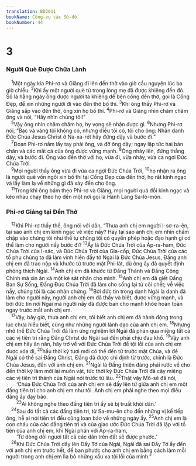 ```yaml
---
translation: BD2011
bookName: Công-vụ các Sứ-đồ 
bookNumber: 44
---
```


<div class="title"><h1>3</h1><h3>Người Què Ðược Chữa Lành</h3></div>
<span class="verse cong_3_1"> <sup>1</sup>Một ngày kia Phi-rơ và Giăng đi lên đền thờ vào giờ cầu nguyện lúc ba giờ chiều. </span>
<span class="verse cong_3_2"><sup>2</sup>Khi ấy một người què từ trong lòng mẹ đã được khiêng đến đó. Số là hằng ngày ông được người ta khiêng để bên cổng đền thờ, gọi là Cổng Ðẹp, để xin những người đi vào đền thờ bố thí. </span>
<span class="verse cong_3_3"><sup>3</sup>Khi ông thấy Phi-rơ và Giăng sắp vào đền thờ, ông xin họ bố thí. </span>
<span class="verse cong_3_4"><sup>4</sup>Phi-rơ và Giăng nhìn chăm chăm ông và nói, “Hãy nhìn chúng tôi!”<br/></span>
<span class="verse cong_3_5"> <sup>5</sup>Vậy ông nhìn chăm chăm họ, hy vọng sẽ nhận được gì. </span>
<span class="verse cong_3_6"><sup>6</sup>Nhưng Phi-rơ nói, “Bạc và vàng tôi không có, nhưng điều tôi có, tôi cho ông: Nhân danh Ðức Chúa Jesus Christ ở Na-xa-rét hãy đứng dậy và bước đi.”<br/></span>
<span class="verse cong_3_7"> <sup>7</sup>Ðoạn Phi-rơ nắm lấy tay phải ông, và đỡ ông dậy; ngay lập tức hai bàn chân và các mắt cá của ông được vững mạnh. </span>
<span class="verse cong_3_8"><sup>8</sup>Ông nhảy lên, đứng thẳng dậy, và bước đi. Ông vào đền thờ với họ, vừa đi, vừa nhảy, vừa ca ngợi Ðức Chúa Trời.<br/></span>
<span class="verse cong_3_9"> <sup>9</sup>Mọi người thấy ông vừa đi vừa ca ngợi Ðức Chúa Trời, </span>
<span class="verse cong_3_10"><sup>10</sup>họ nhận ra ông là người què vốn ngồi xin bố thí tại Cổng Ðẹp của đền thờ, họ rất kinh ngạc và lấy làm lạ về những gì đã xảy đến cho ông.<br/></span>
<span class="verse cong_3_11"> <sup>11</sup>Trong khi ông bám theo Phi-rơ và Giăng, mọi người quá đỗi kinh ngạc và kéo nhau chạy theo họ đến một nơi gọi là Hành Lang Sa-lô-môn. <br/></span>
<div class="title"><h3>Phi-rơ Giảng tại Ðền Thờ</h3></div>
<span class="verse cong_3_12"> <sup>12</sup>Khi Phi-rơ thấy thế, ông nói với dân, “Thưa anh chị em người I-sơ-ra-ên, tại sao anh chị em kinh ngạc về việc nầy? Hay tại sao anh chị em nhìn chầm chập vào chúng tôi như thể tự chúng tôi có quyền phép hoặc đạo hạnh gì có thể làm cho người nầy bước đi? </span>
<span class="verse cong_3_13"><sup>13</sup>Ấy là Ðức Chúa Trời của Áp-ra-ham, Ðức Chúa Trời của I-sác, và Ðức Chúa Trời của Gia-cốp, Ðức Chúa Trời của các tổ phụ chúng ta đã làm vinh hiển đầy tớ Ngài là Ðức Chúa Jesus, Ðấng anh chị em đã trao nộp và khước từ trước mặt Phi-lát, dù ông ấy đã quyết định phóng thích Ngài. </span>
<span class="verse cong_3_14"><sup>14</sup>Anh chị em đã khước từ Ðấng Thánh và Ðấng Công Chính mà xin ân xá một kẻ sát nhân cho mình. </span>
<span class="verse cong_3_15"><sup>15</sup>Anh chị em đã giết Ðấng Ban Sự Sống, Ðấng Ðức Chúa Trời đã làm cho sống lại từ cõi chết; về việc nầy, chúng tôi là các nhân chứng. </span>
<span class="verse cong_3_16"><sup>16</sup>Bởi đức tin trong danh Ngài là danh đã làm cho người nầy, người anh chị em đã thấy và biết, được vững mạnh, và bởi đức tin nơi Ngài mà người nầy đã được ban cho mạnh khỏe hoàn toàn ngay trước mắt anh chị em.<br/></span>
<span class="verse cong_3_17"> <sup>17</sup>Vậy, bây giờ, thưa anh chị em, tôi biết anh chị em đã hành động trong lúc chưa hiểu biết, cũng như những người lãnh đạo của anh chị em. </span>
<span class="verse cong_3_18"><sup>18</sup>Nhưng nhờ thế Ðức Chúa Trời đã làm ứng nghiệm lời Ngài đã phán qua miệng tất cả các vị tiên tri rằng Ðấng Christ do Ngài sai đến phải chịu đau khổ. </span>
<span class="verse cong_3_19"><sup>19</sup>Vậy anh chị em hãy ăn năn, hãy trở về với Ðức Chúa Trời để tội lỗi của anh chị em được xóa đi, </span>
<span class="verse cong_3_20"><sup>20</sup>hầu thời kỳ tươi mới có thể đến từ trước mặt Chúa, và để Ngài có thể sai Ðấng Christ, Ðấng đã được chỉ định từ trước, chính là Ðức Chúa Jesus, đến với anh chị em. </span>
<span class="verse cong_3_21"><sup>21</sup>Ngài là Ðấng thiên đàng phải rước về cho đến thời kỳ làm mới lại muôn vật, tức thời kỳ Ðức Chúa Trời đã cậy miệng các vị tiên tri thánh của Ngài nói trước từ lâu. </span>
<span class="verse cong_3_22"><sup>22</sup>Thật vậy Mô-sê đã nói,<br/>  ‘Chúa Ðức Chúa Trời của anh chị em sẽ dấy lên từ giữa anh chị em một đấng tiên tri cho anh chị em như tôi. Anh chị em phải nghe theo mọi điều đấng ấy dạy bảo. <br/></span>
<span class="verse cong_3_23">  <sup>23</sup>Ai không nghe theo đấng tiên tri ấy sẽ bị truất khỏi dân.’ <br/></span>
<span class="verse cong_3_24"> <sup>24</sup>Sau đó tất cả các đấng tiên tri, từ Sa-mu-ên cho đến những vị kế tiếp ông, hễ ai nói tiên tri đều cũng loan báo về những ngày ấy. </span>
<span class="verse cong_3_25"><sup>25</sup>Anh chị em là con cháu của các đấng tiên tri và của giao ước Ðức Chúa Trời đã lập với tổ tiên của anh chị em, khi Ngài phán với Áp-ra-ham,<br/>  ‘Từ dòng dõi ngươi tất cả các dân trên đất sẽ được phước.’ <br/></span>
<span class="verse cong_3_26"> <sup>26</sup>Khi Ðức Chúa Trời dấy lên Ðầy Tớ của Ngài, Ngài đã sai Ðầy Tớ ấy đến với anh chị em trước hết, để ban phước cho anh chị em bằng cách làm mỗi người trong anh chị em lìa bỏ những xấu xa tội lỗi của mình.”<br/></span>
